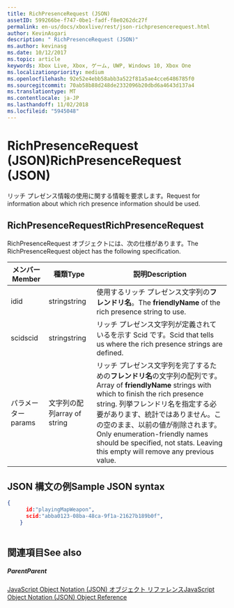 ```yaml
---
title: RichPresenceRequest (JSON)
assetID: 599266be-f747-0be1-fadf-f8e0262dc27f
permalink: en-us/docs/xboxlive/rest/json-richpresencerequest.html
author: KevinAsgari
description: " RichPresenceRequest (JSON)"
ms.author: kevinasg
ms.date: 10/12/2017
ms.topic: article
keywords: Xbox Live, Xbox, ゲーム, UWP, Windows 10, Xbox One
ms.localizationpriority: medium
ms.openlocfilehash: 92e52e4ebb58abb3a522f81a5ae4cce6486785f0
ms.sourcegitcommit: 70ab58b88d248de2332096b20dbd6a4643d137a4
ms.translationtype: MT
ms.contentlocale: ja-JP
ms.lasthandoff: 11/02/2018
ms.locfileid: "5945048"
---
```

# <a name="richpresencerequest-json"></a><span data-ttu-id="ba5be-104">RichPresenceRequest (JSON)</span><span class="sxs-lookup"><span data-stu-id="ba5be-104">RichPresenceRequest (JSON)</span></span>
<span data-ttu-id="ba5be-105">リッチ プレゼンス情報の使用に関する情報を要求します。</span><span class="sxs-lookup"><span data-stu-id="ba5be-105">Request for information about which rich presence information should be used.</span></span> 
<a id="ID4EN"></a>

 
## <a name="richpresencerequest"></a><span data-ttu-id="ba5be-106">RichPresenceRequest</span><span class="sxs-lookup"><span data-stu-id="ba5be-106">RichPresenceRequest</span></span>
 
<span data-ttu-id="ba5be-107">RichPresenceRequest オブジェクトには、次の仕様があります。</span><span class="sxs-lookup"><span data-stu-id="ba5be-107">The RichPresenceRequest object has the following specification.</span></span>
 
| <span data-ttu-id="ba5be-108">メンバー</span><span class="sxs-lookup"><span data-stu-id="ba5be-108">Member</span></span>| <span data-ttu-id="ba5be-109">種類</span><span class="sxs-lookup"><span data-stu-id="ba5be-109">Type</span></span>| <span data-ttu-id="ba5be-110">説明</span><span class="sxs-lookup"><span data-stu-id="ba5be-110">Description</span></span>| 
| --- | --- | --- | 
| <span data-ttu-id="ba5be-111">id</span><span class="sxs-lookup"><span data-stu-id="ba5be-111">id</span></span>| <span data-ttu-id="ba5be-112">string</span><span class="sxs-lookup"><span data-stu-id="ba5be-112">string</span></span>| <span data-ttu-id="ba5be-113">使用するリッチ プレゼンス文字列の<b>フレンドリ名</b>。</span><span class="sxs-lookup"><span data-stu-id="ba5be-113">The <b>friendlyName</b> of the rich presence string to use.</span></span>| 
| <span data-ttu-id="ba5be-114">scid</span><span class="sxs-lookup"><span data-stu-id="ba5be-114">scid</span></span>| <span data-ttu-id="ba5be-115">string</span><span class="sxs-lookup"><span data-stu-id="ba5be-115">string</span></span>| <span data-ttu-id="ba5be-116">リッチ プレゼンス文字列が定義されているを示す Scid です。</span><span class="sxs-lookup"><span data-stu-id="ba5be-116">Scid that tells us where the rich presence strings are defined.</span></span>| 
| <span data-ttu-id="ba5be-117">パラメーター</span><span class="sxs-lookup"><span data-stu-id="ba5be-117">params</span></span>| <span data-ttu-id="ba5be-118">文字列の配列</span><span class="sxs-lookup"><span data-stu-id="ba5be-118">array of string</span></span>| <span data-ttu-id="ba5be-119">リッチ プレゼンス文字列を完了するための<b>フレンドリ名</b>の文字列の配列です。</span><span class="sxs-lookup"><span data-stu-id="ba5be-119">Array of <b>friendlyName</b> strings with which to finish the rich presence string.</span></span> <span data-ttu-id="ba5be-120">列挙フレンドリ名を指定する必要があります、統計ではありません。この空のまま、以前の値が削除されます。</span><span class="sxs-lookup"><span data-stu-id="ba5be-120">Only enumeration-friendly names should be specified, not stats. Leaving this empty will remove any previous value.</span></span>| 
  
<a id="ID4EDC"></a>

 
## <a name="sample-json-syntax"></a><span data-ttu-id="ba5be-121">JSON 構文の例</span><span class="sxs-lookup"><span data-stu-id="ba5be-121">Sample JSON syntax</span></span>
 

```json
{
      id:"playingMapWeapon",
      scid:"abba0123-08ba-48ca-9f1a-21627b189b0f",
    }
    
```

  
<a id="ID4EMC"></a>

 
## <a name="see-also"></a><span data-ttu-id="ba5be-122">関連項目</span><span class="sxs-lookup"><span data-stu-id="ba5be-122">See also</span></span>
 
<a id="ID4EOC"></a>

 
##### <a name="parent"></a><span data-ttu-id="ba5be-123">Parent</span><span class="sxs-lookup"><span data-stu-id="ba5be-123">Parent</span></span> 

[<span data-ttu-id="ba5be-124">JavaScript Object Notation (JSON) オブジェクト リファレンス</span><span class="sxs-lookup"><span data-stu-id="ba5be-124">JavaScript Object Notation (JSON) Object Reference</span></span>](atoc-xboxlivews-reference-json.md)

   